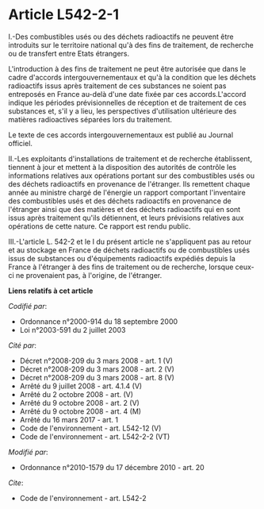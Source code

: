# Article L542-2-1

I.-Des combustibles usés ou des déchets radioactifs ne peuvent être introduits sur le territoire national qu'à des fins de
traitement, de recherche ou de transfert entre Etats étrangers.

L'introduction à des fins de traitement ne peut être autorisée que dans le cadre d'accords intergouvernementaux et qu'à la
condition que les déchets radioactifs issus après traitement de ces substances ne soient pas entreposés en France au-delà
d'une date fixée par ces accords.L'accord indique les périodes prévisionnelles de réception et de traitement de ces
substances et, s'il y a lieu, les perspectives d'utilisation ultérieure des matières radioactives séparées lors du
traitement. 

Le texte de ces accords intergouvernementaux est publié au Journal officiel. 

II.-Les exploitants d'installations de traitement et de recherche établissent, tiennent à jour et mettent à la disposition
des autorités de contrôle les informations relatives aux opérations portant sur des combustibles usés ou des déchets
radioactifs en provenance de l'étranger. Ils remettent chaque année au ministre chargé de l'énergie un rapport comportant
l'inventaire des combustibles usés et des déchets radioactifs en provenance de l'étranger ainsi que des matières et des
déchets radioactifs qui en sont issus après traitement qu'ils détiennent, et leurs prévisions relatives aux opérations de
cette nature. Ce rapport est rendu public. 

III.-L'article L. 542-2 et le I du présent article ne s'appliquent pas au retour et au stockage en France de déchets
radioactifs ou de combustibles usés issus de substances ou d'équipements radioactifs expédiés depuis la France à l'étranger à
des fins de traitement ou de recherche, lorsque ceux-ci ne provenaient pas, à l'origine, de l'étranger.

**Liens relatifs à cet article**

_Codifié par_:

  - Ordonnance n°2000-914 du 18 septembre 2000
  - Loi n°2003-591 du 2 juillet 2003

_Cité par_:

  - Décret n°2008-209 du 3 mars 2008 - art. 1 (V)
  - Décret n°2008-209 du 3 mars 2008 - art. 2 (V)
  - Décret n°2008-209 du 3 mars 2008 - art. 8 (V)
  - Arrêté du 9 juillet 2008 - art. 4.1.4 (V)
  - Arrêté du 2 octobre 2008 - art. (V)
  - Arrêté du 9 octobre 2008 - art. 2 (V)
  - Arrêté du 9 octobre 2008 - art. 4 (M)
  - Arrêté du 16 mars 2017 - art. 1
  - Code de l'environnement - art. L542-12 (V)
  - Code de l'environnement - art. L542-2-2 (VT)

_Modifié par_:

  - Ordonnance n°2010-1579 du 17 décembre 2010 - art. 20

_Cite_:

  - Code de l'environnement - art. L542-2
